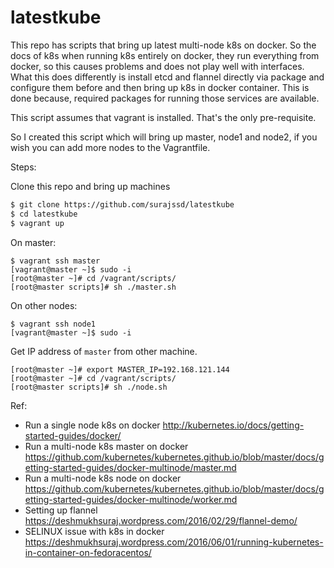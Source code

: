 # latestkube

This repo has scripts that bring up latest multi-node k8s on docker.
So the docs of k8s when running k8s entirely on docker, they run everything from docker, so this causes problems and does not play well with interfaces. What this does differently is install etcd and flannel directly via package and configure them before and then bring up k8s in docker container. This is done because, required packages for running those services are available.

This script assumes that vagrant is installed. That's the only pre-requisite.

So I created this script which will bring up master, node1 and node2, if you wish you can add more nodes to the Vagrantfile.

Steps:

Clone this repo and bring up machines

```bash
$ git clone https://github.com/surajssd/latestkube
$ cd latestkube
$ vagrant up
```

On master:

```
$ vagrant ssh master
[vagrant@master ~]$ sudo -i
[root@master ~]# cd /vagrant/scripts/
[root@master scripts]# sh ./master.sh
```


On other nodes:
```
$ vagrant ssh node1
[vagrant@master ~]$ sudo -i
```

Get IP address of `master` from other machine.
```
[root@master ~]# export MASTER_IP=192.168.121.144
[root@master ~]# cd /vagrant/scripts/
[root@master scripts]# sh ./node.sh
```


Ref:

- Run a single node k8s on docker http://kubernetes.io/docs/getting-started-guides/docker/
- Run a multi-node k8s master on docker https://github.com/kubernetes/kubernetes.github.io/blob/master/docs/getting-started-guides/docker-multinode/master.md
- Run a multi-node k8s node on docker https://github.com/kubernetes/kubernetes.github.io/blob/master/docs/getting-started-guides/docker-multinode/worker.md
- Setting up flannel https://deshmukhsuraj.wordpress.com/2016/02/29/flannel-demo/
- SELINUX issue with k8s in docker https://deshmukhsuraj.wordpress.com/2016/06/01/running-kubernetes-in-container-on-fedoracentos/
